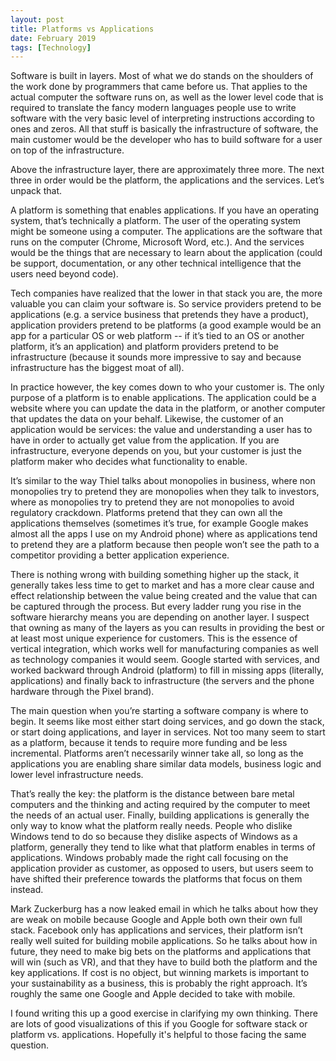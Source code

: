 ```yaml
---
layout: post
title: Platforms vs Applications
date: February 2019
tags: [Technology]
---
```

Software is built in layers. Most of what we do stands on the shoulders of the work done by programmers that came before us. That applies to the actual computer the software runs on, as well as the lower level code that is required to translate the fancy modern languages people use to write software with the very basic level of interpreting instructions according to ones and zeros. All that stuff is basically the infrastructure of software, the main customer would be the developer who has to build software for a user on top of the infrastructure.

Above the infrastructure layer, there are approximately three more. The next three in order would be the platform, the applications and the services. Let’s unpack that.

A platform is something that enables applications. If you have an operating system, that’s technically a platform. The user of the operating system might be someone using a computer. The applications are the software that runs on the computer (Chrome, Microsoft Word, etc.). And the services would be the things that are necessary to learn about the application (could be support, documentation, or any other technical intelligence that the users need beyond code).

Tech companies have realized that the lower in that stack you are, the more valuable you can claim your software is. So service providers pretend to be applications (e.g. a service business that pretends they have a product), application providers pretend to be platforms (a good example would be an app for a particular OS or web platform -- if it’s tied to an OS or another platform, it’s an application) and platform providers pretend to be infrastructure (because it sounds more impressive to say and because infrastructure has the biggest moat of all).

In practice however, the key comes down to who your customer is. The only purpose of a platform is to enable applications. The application could be a website where you can update the data in the platform, or another computer that updates the data on your behalf. Likewise, the customer of an application would be services: the value and understanding a user has to have in order to actually get value from the application. If you are infrastructure, everyone depends on you, but your customer is just the platform maker who decides what functionality to enable.

It’s similar to the way Thiel talks about monopolies in business, where non monopolies try to pretend they are monopolies when they talk to investors, where as monopolies try to pretend they are not monopolies to avoid regulatory crackdown. Platforms pretend that they can own all the applications themselves (sometimes it’s true, for example Google makes almost all the apps I use on my Android phone) where as applications tend to pretend they are a platform because then people won’t see the path to a competitor providing a better application experience.

There is nothing wrong with building something higher up the stack, it generally takes less time to get to market and has a more clear cause and effect relationship between the value being created and the value that can be captured through the process. But every ladder rung you rise in the software hierarchy means you are depending on another layer. I suspect that owning as many of the layers as you can results in providing the best or at least most unique experience for customers. This is the essence of vertical integration, which works well for manufacturing companies as well as technology companies it would seem. Google started with services, and worked backward through Android (platform) to fill in missing apps (literally, applications) and finally back to infrastructure (the servers and the phone hardware through the Pixel brand).

The main question when you’re starting a software company is where to begin. It seems like most either start doing services, and go down the stack, or start doing applications, and layer in services. Not too many seem to start as a platform, because it tends to require more funding and be less incremental. Platforms aren’t necessarily winner take all, so long as the applications you are enabling share similar data models, business logic and lower level infrastructure needs.

That’s really the key: the platform is the distance between bare metal computers and the thinking and acting required by the computer to meet the needs of an actual user. Finally, building applications is generally the only way to know what the platform really needs. People who dislike Windows tend to do so because they dislike aspects of Windows as a platform, generally they tend to like what that platform enables in terms of applications. Windows probably made the right call focusing on the application provider as customer, as opposed to users, but users seem to have shifted their preference towards the platforms that focus on them instead.

Mark Zuckerburg has a now leaked email in which he talks about how they are weak on mobile because Google and Apple both own their own full stack. Facebook only has applications and services, their platform isn’t really well suited for building mobile applications. So he talks about how in future, they need to make big bets on the platforms and applications that will win (such as VR), and that they have to build both the platform and the key applications. If cost is no object, but winning markets is important to your sustainability as a business, this is probably the right approach. It’s roughly the same one Google and Apple decided to take with mobile.

I found writing this up a good exercise in clarifying my own thinking. There are lots of good visualizations of this if you Google for software stack or platform vs. applications. Hopefully it's helpful to those facing the same question.
